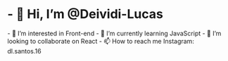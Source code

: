   <h1>- 👋 Hi, I’m @Deividi-Lucas </h1>
- 👀 I’m interested in Front-end
- 🌱 I’m currently learning JavaScript
- 💞️ I’m looking to collaborate on React 
- 📫 How to reach me Instagram: dl.santos.16

<!---
Deividi-Lucas/Deividi-Lucas is a ✨ special ✨ repository because its `README.md` (this file) appears on your GitHub profile.
You can click the Preview link to take a look at your changes.
--->
